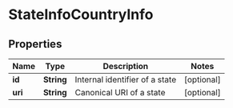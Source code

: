 
# StateInfoCountryInfo

## Properties
Name | Type | Description | Notes
------------ | ------------- | ------------- | -------------
**id** | **String** | Internal identifier of a state |  [optional]
**uri** | **String** | Canonical URI of a state |  [optional]




